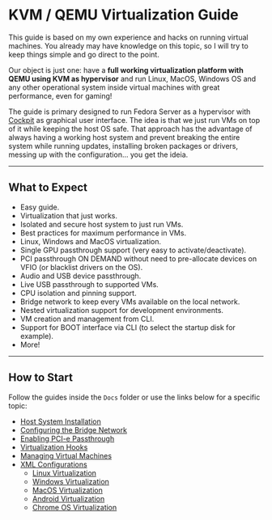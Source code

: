 # KVM / QEMU Virtualization Guide

This guide is based on my own experience and hacks on running virtual machines. You already may have knowledge on this topic, so I will try to keep things simple and go direct to the point.

Our object is just one: have a **full working virtualization platform with QEMU using KVM as hypervisor** and run Linux, MacOS, Windows OS and any other operational system inside virtual machines with great performance, even for gaming!

The guide is primary designed to run Fedora Server as a hypervisor with [Cockpit](https://cockpit-project.org/) as graphical user interface. The idea is that we just run VMs on top of it while keeping the host OS safe. That approach has the advantage of always having a working host system and prevent breaking the entire system while running updates, installing broken packages or drivers, messing up with the configuration... you get the ideia.

----

## What to Expect

- Easy guide.
- Virtualization that just works.
- Isolated and secure host system to just run VMs.
- Best practices for maximum performance in VMs.
- Linux, Windows and MacOS virtualization.
- Single GPU passthrough support (very easy to activate/deactivate).
- PCI passthrough ON DEMAND without need to pre-allocate devices on VFIO (or blacklist drivers on the OS).
- Audio and USB device passthrough.
- Live USB passthrough to supported VMs.
- CPU isolation and pinning support.
- Bridge network to keep every VMs available on the local network.
- Nested virtualization support for development environments.
- VM creation and management from CLI.
- Support for BOOT interface via CLI (to select the startup disk for example).
- More!

----

## How to Start

Follow the guides inside the ```Docs``` folder or use the links below for a specific topic:

- [Host System Installation](Docs/0%20-%20Installation.md)
- [Configuring the Bridge Network](Docs/1%20-%20Network.md)
- [Enabling PCI-e Passthrough](Docs/2%20-%20PCI-e%20Passthrough.md)
- [Virtualization Hooks](Docs/3%20-%20Hooks.md)
- [Managing Virtual Machines](Docs/4%20-20Management.md)
- [XML Configurations](Docs/5%20-%20XML%20Configurations.md)
  - [Linux Virtualization](Docs/5.1%20-%20Linux.md)
  - [Windows Virtualization](Docs/5.2%20-%20Windows.md)
  - [MacOS Virtualization](Docs/5.3%20-%20MacOS.md)
  - [Android Virtualization](Docs/5.4%20-%20Android.md)
  - [Chrome OS Virtualization](Docs/5.5%20-%20Chrome%20OS.md)
